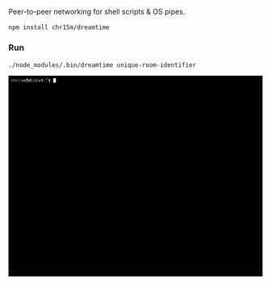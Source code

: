 Peer-to-peer networking for shell scripts & OS pipes.

	npm install chr15m/dreamtime

### Run

	./node_modules/.bin/dreamtime unique-room-identifier

![Screencast of dreamtime connecting to two servers and local](./screencast.gif)


